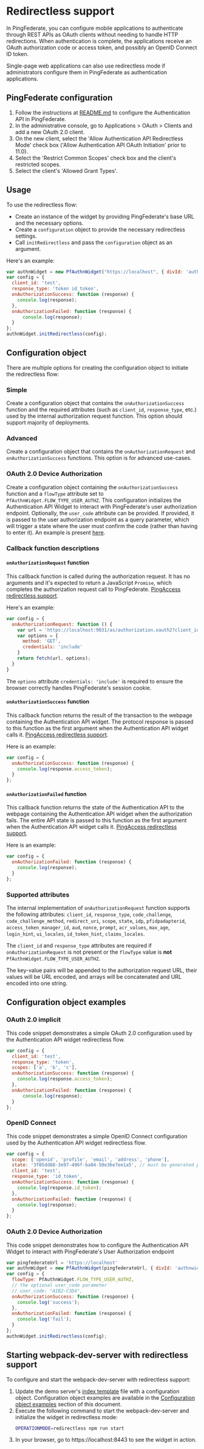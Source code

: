 # Redirectless support
In PingFederate, you can configure mobile applications to authenticate through REST APIs as OAuth clients without needing to handle HTTP redirections. When authentication is complete, the applications receive an OAuth authorization code or access token, and possibly an OpenID Connect ID token.

Single-page web applications can also use redirectless mode if administrators configure them in PingFederate as authentication applications.
## PingFederate configuration
1. Follow the instructions at [README.md](../README.md#pingfederate-configuration) to configure the Authentication API in PingFederate.
1. In the administrative console, go to Applications > OAuth > Clients and add a new OAuth 2.0 client.
1. On the new client, select the 'Allow Authentication API Redirectless Mode' check box ('Allow Authentication API OAuth Initiation' prior to 11.0).
1. Select the 'Restrict Common Scopes' check box and the client's restricted scopes.
1. Select the client's 'Allowed Grant Types'.

## Usage
To use the redirectless flow:
- Create an instance of the widget by providing PingFederate's base URL and the necessary options.
- Create a `configuration` object to provide the necessary redirectless settings. 
- Call `initRedirectless` and pass the `configuration` object as an argument.

Here's an example: 
```javascript
var authnWidget = new PfAuthnWidget("https://localhost", { divId: 'authnwidget' });
var config = {
  client_id: 'test',
  response_type: 'token id_token',
  onAuthorizationSuccess: function (response) {
    console.log(response);
  },
  onAuthorizationFailed: function (response) {
      console.log(response);
  }
};
authnWidget.initRedirectless(config);
```
## Configuration object
There are multiple options for creating the configuration object to initiate the redirectless flow:
### Simple
Create a configuration object that contains the `onAuthorizationSuccess` function and the required attributes (such as `client_id`, `response_type`, etc.) used by the internal authorization request function.
This option should support majority of deployments.
### Advanced
Create a configuration object that contains the `onAuthorizationRequest` and `onAuthorizationSuccess` functions. This option is for advanced use-cases.
### OAuth 2.0 Device Authorization
Create a configuration object containing the `onAuthorizationSuccess` function and a `flowType` attribute set to `PfAuthnWidget.FLOW_TYPE_USER_AUTHZ`. This configuration initializes the Authentication API Widget to interact with PingFederate's user authorization endpoint. Optionally, the `user_code` attribute can be provided. If provided, it is passed to the user authorization endpoint as a query parameter, which will trigger a state where the user must confirm the code (rather than having to enter it). An example is present [here](#oauth-20-device-authorization).

### Callback function descriptions
#### `onAuthorizationRequest` function
This callback function is called during the authorization request. It has no arguments and it's expected to return a JavaScript `Promise`, which completes the authorization request call to PingFederate.
[PingAccess redirectless support](/docs/pingaccessRedirectless.md).

Here's an example:
```javascript
var config = {
  onAuthorizationRequest: function () {
    var url = 'https://localhost:9031/as/authorization.oauth2?client_id=test&response_type=token&response_mode=pi.flow'
    var options = {
      method: 'GET',
      credentials: 'include'
    }
    return fetch(url, options);
  }
}
```
The `options` attribute `credentials: 'include'` is required to ensure the browser correctly handles PingFederate's session cookie.

#### `onAuthorizationSuccess` function
This callback function returns the result of the transaction to the webpage containing the Authentication API widget. The protocol response is passed to this function as the first argument when the Authentication API widget calls it.
[PingAccess redirectless support](/docs/pingaccessRedirectless.md).

Here is an example: 
```js
var config = {
  onAuthorizationSuccess: function (response) {
    console.log(response.access_token);
  }
};
```

#### `onAuthorizationFailed` function
This callback function returns the state of the Authentication API to the webpage containing the Authentication API widget when the authorization fails. The entire API state is passed to this function as the first argument when the Authentication API widget calls it.
[PingAccess redirectless support](/docs/pingaccessRedirectless.md).

Here is an example:
```js
var config = {
  onAuthorizationFailed: function (response) {
    console.log(response);
  }
};
```

### Supported attributes
The internal implementation of `onAuthorizationRequest` function supports the following attributes: `client_id`, `response_type`, `code_challenge`, `code_challenge_method`, `redirect_uri`, `scope`, `state`, `idp`, `pfidpadapterid`, `access_token_manager_id`, `aud`, `nonce`, `prompt`, `acr_values`, `max_age`, `login_hint`, `ui_locales`, `id_token_hint`, `claims_locales`.

The `client_id` and `response_type` attributes are required if `onAuthorizationRequest` is not present or the `flowType` value is __not__ `PfAuthnWidget.FLOW_TYPE_USER_AUTHZ`.

The key-value pairs will be appended to the authorization request URL, their values will be URL encoded, and arrays will be concatenated and URL encoded into one string.

## Configuration object examples
### OAuth 2.0 implicit
This code snippet demonstrates a simple OAuth 2.0 configuration used by the Authentication API widget redirectless flow.
```javascript
var config = {
  client_id: 'test',
  response_type: 'token',
  scopes: ['a', 'b', 'c'],
  onAuthorizationSuccess: function (response) {
    console.log(response.access_token);
  },
  onAuthorizationFailed: function (response) {
      console.log(response);
  }
};
```
### OpenID Connect
This code snippet demonstrates a simple OpenID Connect configuration used by the Authentication API widget redirectless flow.
```javascript
var config = {
  scope: ['openid', 'profile', 'email', 'address', 'phone'],
  state: '3f05dd88-3e97-496f-ba04-50e36e7ee1a5', // must be generated per each request.
  client_id: 'test',
  response_type: 'id_token',
  onAuthorizationSuccess: function (response) {
    console.log(response.id_token);
  },
  onAuthorizationFailed: function (response) {
    console.log(response);
  }
};
```

### OAuth 2.0 Device Authorization
This code snippet demonstrates how to configure the Authentication API Widget to interact with PingFederate's User Authorization endpoint
```js
var pingfederateUrl = 'https://localhost'
var authnWidget = new PfAuthnWidget(pingfederateUrl, { divId: 'authnwidget' });
var config = {
  flowType: PfAuthnWidget.FLOW_TYPE_USER_AUTHZ,
  // the optional user_code parameter
  // user_code: "A1B2-C3D4",
  onAuthorizationSuccess: function (response) {
    console.log('success');
  },
  onAuthorizationFailed: function (response) {
    console.log('fail');
  }
};
authnWidget.initRedirectless(config);
```

## Starting webpack-dev-server with redirectless support
To configure and start the webpack-dev-server with redirectless support:
1. Update the demo server's [index template](../demo-server/templates/index-template.handlebars) file with a configuration object. Configuration object examples are available in the [Configuration object examples](#configuration-object-examples) section of this document.
1. Execute the following command to start the webpack-dev-server and initialize the widget in redirectless mode:
    ```bash
    OPERATIONMODE=redirectless npm run start
    ```
1. In your browser, go to https://localhost:8443 to see the widget in action.
